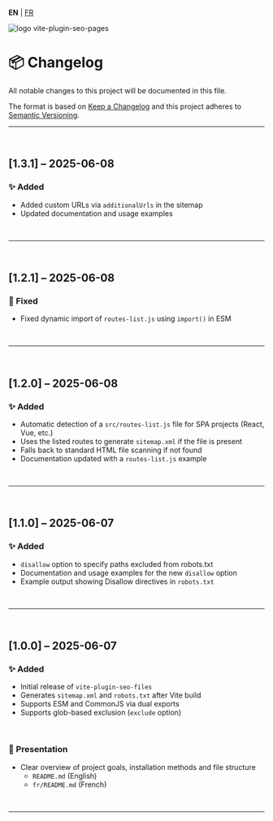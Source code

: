 **EN** | [FR](./fr/CHANGELOG.md)

<div>
  <img src="https://browserux.com/assets/img/logo/logo-vite-plugin-seo-pages.png" alt="logo vite-plugin-seo-pages"/>
</div>

# 📦 Changelog

All notable changes to this project will be documented in this file.

The format is based on [Keep a Changelog](https://keepachangelog.com)
and this project adheres to [Semantic Versioning](https://semver.org).

---

<br>

## [1.3.1] – 2025-06-08

### ✨ Added

- Added custom URLs via `additionalUrls` in the sitemap
- Updated documentation and usage examples

<br>

---

<br>

## [1.2.1] – 2025-06-08

### 🐛 Fixed

- Fixed dynamic import of `routes-list.js` using `import()` in ESM

<br>

---

<br>

## [1.2.0] – 2025-06-08

### ✨ Added

- Automatic detection of a `src/routes-list.js` file for SPA projects (React, Vue, etc.)
- Uses the listed routes to generate `sitemap.xml` if the file is present
- Falls back to standard HTML file scanning if not found
- Documentation updated with a `routes-list.js` example

<br>

---

<br>

## [1.1.0] – 2025-06-07

### ✨ Added

- `disallow` option to specify paths excluded from robots.txt
- Documentation and usage examples for the new `disallow` option
- Example output showing Disallow directives in `robots.txt`

<br>

---

<br>

## [1.0.0] – 2025-06-07

### ✨ Added

- Initial release of `vite-plugin-seo-files`
- Generates `sitemap.xml` and `robots.txt` after Vite build
- Supports ESM and CommonJS via dual exports
- Supports glob-based exclusion (`exclude` option)

<br>

### 📘 Presentation

- Clear overview of project goals, installation methods and file structure
  - `README.md` (English)
  - `fr/README.md` (French)
  
<br>

---